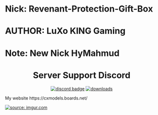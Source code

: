 # Nick: Revenant-Protection-Gift-Box

# AUTHOR: LuXo KING Gaming
# Note: New Nick HyMahmud

<h1 align = "center">
	Server Support Discord
</h1>

<div align="center">

[![discord badge](https://img.shields.io/discord/973507705689997322?label=discord&color=9089DA&logo=discord&style=for-the-badge)](https://discord.gg/E5myyEy5AN)
[![downloads](https://img.shields.io/github/downloads/HyMahmud/Revenant-Protection-Gift-Box/total?label=downloads&color=208a19&logo=github&style=for-the-badge)](https://github.com/HyMahmud/Revenant-Protection-Gift-Box/releases)
</div>
My website https://cxmodels.boards.net/

<a href="https://i.imgur.com/jMgbeGL.png"><img src="https://i.imgur.com/jMgbeGL.png" title="source: imgur.com" /></a>

